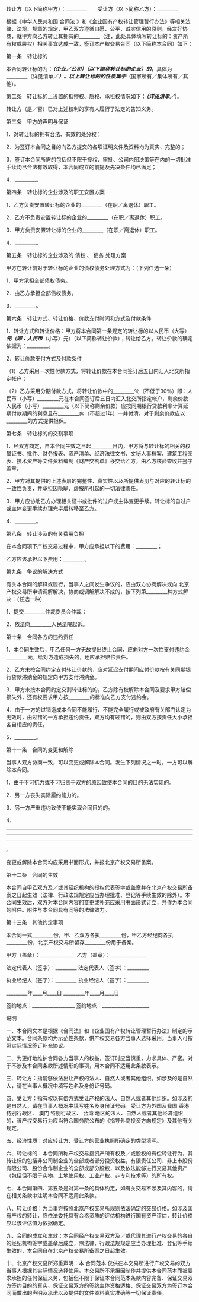 
 





转让方（以下简称甲方）：_________　　受让方（以下简称乙方）：_________




根据《中华人民共和国
合同法
》和《企业国有产权转让管理暂行办法》等相关法律、法规、规章的规定，甲乙双方遵循自愿、公平、诚实信用的原则，经友好协商，就甲方向乙方转让其拥有的_________（注，此处具体填写转让标的：资产所有权或股权）相关事宜达成一致，签订本产权交易合同（以下简称本合同）如下：




第一条　转让标的




本合同转让标的为：_________（企业／公司）（以下简称转让标的企业）的_________，具体为_________（详见清单／_________）。以上转让标的的性质属于_________（国家所有／集体所有／其他）。




第二条　转让标的上设置的抵押权、质权、承租权情况如下：_________（详见清单／_________）。




转让方（是／否）已对上述权利的享有人履行了法定的告知义务。




第三条　甲方的声明与保证




1．对转让标的拥有合法、有效的处分权；




2．为签订本合同之目的向乙方提交的各项证明文件及资料均为真实、完整的；




3．签订本合同所需的包括但不限于授权、审批、公司内部决策等在内的一切批准手续均已合法有效取得，本合同成立的前提及先决条件均已满足；




4．_________。




第四条　转让标的企业涉及的职工安置方案




1．乙方负责安置转让标的企业的_________（在职／离退休）职工。




2．乙方不负责安置转让标的企业的_________（在职／离退休）职工。




3．甲方负责安置转让标的企业的_________（在职／离退休）职工。




4．_________。




第五条　转让标的企业涉及的
债权
、
债务
处理方案




甲方在转让前对于转让标的企业的债权债务处理方式为：（下列任选一条）




1．甲方承担全部债权债务。




2．由乙方承担全部债权债务。




3．_________。




第六条　转让方式、转让价格、价款支付时间和方式及付款条件




1．转让方式和转让价格：甲方将本合同第一条规定的转让标的以人民币（大写）_________元（即：人民币_________（小写）元）（以下简称转让价款）；转让给乙方。转让价款的确定依据为：_________。




2．转让价款支付方式及付款条件




（1）乙方采用一次性付款方式，将转让价款在本合同签订后五日内汇入北交所指定帐户；




（2）乙方采用分期付款方式，将转让价款中的_________％（不低于30％）即：人民币（小写）_________元在本合同签订后五日内汇入北交所指定帐户，剩余价款人民币（小写）_________元（以下简称剩余价款）应按同期银行贷款利率计算延期付款期间的利息且在_________内（不超过1年）一并付清。对于剩余价款应以_________的方式提供担保。




第七条　转让标的的交割事项




1．经双方商定，自本合同生效之日起_________日内，甲方将与转让标的相关的权属证书、批件、财务报表、资产清单、经济法律文书、文秘人事档案、建筑工程图表、技术资产等文件资料编制《财产交割单》移交给乙方，由乙方核验查收并签字盖章。




2．甲方对其提供的上述表册的完整性、真实性以及所提供表册与对应的转让标的一致性负责，并承担因隐瞒、虚报所引起的一切法律责任。




3．甲方应协助乙方办理相关证书或批件的过户或主体变更手续。转让标的自过户或主体变更手续办理完毕后转移至乙方。




4．_________。




第八条　转让涉及的有关费用负担




在本合同项下产权交易过程中，甲方应承担以下的费用：_________；




乙方应该承担以下费用：_________。




第九条　争议的解决方式




有关本合同的解释或履行，当事人之间发生争议的，应由双方协商解决或向
北京
产权交易所申请调解解决，协商或调解解决不成的，按下列第_________种方式解决：（任选一种）




1．提交_________仲裁委员会仲裁；




2．依法向_________人民法院起诉。




第十条　合同各方的违约责任




1．本合同生效后，甲乙任何一方无故提出终止合同，应向对方一次性支付违约金_________元，给对方造成损失的，还应承担赔偿责任。




2．乙方未按合同约定支付转让价款的，应对延迟支付期间应付价款按有关同期银行贷款滞纳金的规定向甲方支付滞纳金。




3．甲方未按本合同约定交割转让标的的，乙方除有权解除本合同及要求甲方赔偿损失外，还有权要求甲方按_________的标准向乙方支付违约金。




4．由于一方的过错造成本合同不能履行、不能完全履行或被政府有关部门认定为无效时，由过错的一方承担违约责任，双方均有过错的，则由双方按责任大小承担各自相应的责任。




5．_________。




第十一条　合同的变更和解除




当事人双方协商一致，可以变更或解除本合同。发生下列情况之一时，一方可以解除本合同。




1．由于不可抗力或不可归责于双方的原因致使本合同的目的无法实现的。




2．另一方丧失实际履约能力的。




3．另一方严重违约致使不能实现合同目的的。




4．
_________

_________

_________
。




变更或解除本合同均应采用书面形式，并报北京产权交易所备案。




第十二条　合同的生效




本合同自甲乙双方及／或其经纪机构的授权代表签字或盖章并在北京产权交易所备案之日起生效（法律、行政法规规定应当办理批准、登记等手续生效的除外）。本合同生效后，双方对本合同内容的变更或补充应采用书面形式订立，并作为本合同的附件。附件与本合同具有同等的法律效力。




第十三条　其他约定事项




本合同一式_________份，甲、乙双方各执_________份，甲乙方经纪商各执_________份，北京产权交易所留存_________份用于备案。




甲方（盖章）：_______________   乙方（盖章）：_______________




法定代表人（签字）：_________   法定代表人（签字）：_________




执业经纪人（签字）：_________   执业经纪人（签字）：_________




_________年____月____日         _________年____月____日




签约地点：__________________   签约地点：____________________




说明




一、本合同文本是根据《合同法》和《企业国有产权转让管理暂行办法》制定的示范文本。合同条款均为示范性条款，供产权交易各方当事人选择采用。当事人可按照实际情况签订补充协议。




二、为更好地维护合同各方当事人的权益，签订时应当慎重，力求具体、严密。对于不涉及本合同条款所述情形的事项，用本合同不适用此条款表示。




三、转让方：指能够依法出让产权的法人、自然人或者其他组织。如涉及的是自然人，请在当事人概况中填写姓名及身份证号码。




四、受让方：指有权以有偿方式受让产权的法人、自然人或者其他组织。如涉及的是自然人，请在当事人概况中填写姓名及身份证号码。受让方为外国及我国
香港
特别行政区、
澳门
特别行政区、
台湾
地区的法人、自然人或者其他经济组织的，该产权交易行为应当符合国务院公布的《指导外商投资方向规定》及其他有关规定。




五、经济性质：对应转让方、受让方的营业执照所确定的类型填写。




六、转让标的：本合同所称产权交易指资产所有权及／或股权的有偿转让行为，其转让标的包括非公司制企业的全部或者部分投资权益，有限责任公司、非上市股份有限公司、股份合作制企业的全部或部分股权，以及依法能够进行交易其他资产（包括但不限于实物、土地使用权、工业产权、非专利技术等）的所有权。




七、本合同第四、第五条是对第一条的具体约定，如有关交易不涉及其内容的，请在相关条款中注明本合同不适用此条款。




八、转让价格：为当事方按照北京产权交易所规则依法确定的交易价格。如涉及国有产权的转让，应依法委托具有合格资质的评估机构进行国有资产评估，转让价格应以该评估值为依据确定。




九、合同的成立和生效：本合同经产权交易双方及／或代理其进行产权交易的各自的经纪机构签字或盖章后成立，除法律、行政法规规定应当办理批准、登记等手续生效的，本合同自在北京产权交易所备案之日起生效。




十、北京产权交易所郑重声明：本
合同范本
仅供在本交易所进行产权交易的双方当事人根据其实际情况选择使用。本交易所不承担因制作并提供本合同范本而被要求承担的任何保证义务，包括但不限于保证本合同范本条款内容完备、保证交易双方签约目的的真实、保证交易双方的签约主体资格适格、保证交易双方为签订本合同而做出的声明及承诺以及提供的文件资料真实准确等一切保证责任。

 


 

 
 
 
 
 
  


  
 

  


  


  
 
 
 
 

